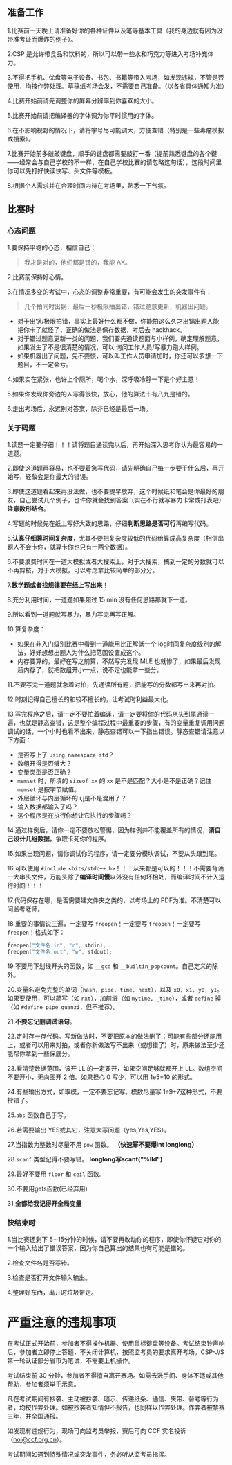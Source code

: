 ## 准备工作

1.比赛前一天晚上请准备好你的各种证件以及笔等基本工具（我的身边就有因为没带准考证而爆炸的例子）。

2.CSP 是允许带食品和饮料的，所以可以带一些水和巧克力等进入考场补充体力。

3.不得把手机、优盘等电子设备、书包、书籍等带入考场，如发现违规，不管是否使用，均按作弊处理。草稿纸考场会发，不需要自己准备。（以各省具体通知为准）

4.比赛开始前请先调整你的屏幕分辨率到你喜欢的大小。

5.比赛开始前请把编译器的字体调为你平时惯用的字体。

6.在不影响视野的情况下，请将字号尽可能调大，方便查错（特别是一些毒瘤模拟或搜索）。

7.比赛开始前多敲敲键盘，顺手的键盘都需要敲打一番（提前熟悉键盘的各个键——经常会与自己学校的不一样，在自己学校比赛的请忽略这句话），这段时间里你可以先打好快读快写、头文件等模板。

8.根据个人需求并在合理时间内待在考场里，熟悉一下气氛。

## 比赛时

### 心态问题

1.要保持平稳的心态，相信自己：

> 我才是对的，他们都是错的，我能 AK。

2.比赛前保持好心情。

3.在情况多变的考试中，心态的调整非常重要，有可能会发生的突发事件有：

> 几个拍同时出锅，最后一秒极限拍出错，错过题意更新，机器出问题。

- 对于出锅/极限拍错，事实上最好什么都不做，你能拍这么久才出锅出题人能把你卡了就怪了，正确的做法是保存数据，考后去 hackhack。
- 对于错过题意更新一类的问题，我们要先通读题面与小样例，确定理解题意，如果发生了不是很清楚的情况，可以 询问工作人员/写暴力跑大样例。
- 如果机器出了问题，先不要慌，可以叫工作人员申请加时，你还可以多想一下题目，不一定会亏。

4.如果实在紧张，也许上个厕所，喝个水，深呼吸冷静一下是个好主意！

5.如果你发现你旁边的人写得很快，放心，他的算法十有八九是错的。

6.走出考场后，永远别对答案，除非已经是最后一场。

### 关于码题

1.读题一定要仔细！！！请将题目通读完以后，再开始深入思考你认为最容易的一道题。

2.即使这道题再容易，也不要着急写代码，请先明确自己每一步要干什么后，再开始写，轻敌会是你最大的错误。

3.即使这道题看起来再没法做，也不要提早放弃，这个时候纸和笔会是你最好的朋友，自己尝试几个例子，也许你就会找到答案（实在不行就写暴力卡常或打表吧）**注意数形结合**。

4.写题的时候先在纸上写好大致的思路，仔细**判断思路是否可行**再编写代码。

5.**认真仔细算时间复杂度**，尤其不要把复杂度较低的代码给算成高复杂度（相信出题人不会卡你，就算卡你也只有一两个数据）。

6.不要浪费时间在一道大模拟或者大搜索上，对于大搜索，搞到一定的分数就可以不再剪枝，对于大模拟，可以考虑拿比较简单的部分分。

7.**数学题或者找规律要在纸上写出来**！

8.充分利用时间，一道题如果超过 15 min 没有任何思路那就下一道。

9.所以看到一道题就写暴力，暴力写完再写正解。

10.算复杂度：

- 如果在非入门级别比赛中看到一道能用比正解低一个 log时间复杂度级别的解法，好好想想出题人为什么把范围设置成这个。
- 内存要算的，最好在写之前算，不然写完发现 MLE 也就惨了，如果最后发现超内存了，就把数组开小一点，说不定也能拿一些分。

11.不要写完一道题就急着对拍，先通读所有题，把能写的分数都写出来再对拍。

12.时刻记得自己擅长的和较不擅长的，让考试时利益最大化。

13.写完程序之后，请一定不要忙着编译，请一定要将你的代码从头到尾通读一遍，也就是静态查错，这是整个编程过程中最重要的步骤，有的变量重复调用问题调试的话，一个小时也看不出来，静态查错可以一下指出错误。静态查错请注意以下方面：

- 是否写上了 `using namespace std`？
- 数组开得是否够大？
- 变量类型是否正确？
- `memset` 时，所填的 `sizeof xx` 的 `xx` 是不是匹配？大小是不是正确？记住 `memset` 是按字节赋值。
- 外层循环与内层循环的 i,j是不是混用了？
- 输入数据都输入了吗？
- 这个程序是在执行你想让它执行的步骤吗？

14.通过样例后，请你一定不要放松警惕，因为样例并不能覆盖所有的情况，**请自己设计几组数据**，争取卡死你的程序。

15.如果出现问题，请你调试你的程序，请一定要分模块调试，不要从头跟到尾。

16.可以使用 `#include <bits/stdc++.h>`！！！从来都是可以的！！！不需要背诵一大串头文件，万能头除了**编译时间慢**以外没有任何坏相处，而编译时间不计入运行时间！！！

17.代码保存在哪，是否需要建文件夹之类的，以考场上的 PDF为准。不清楚可以问监考老师。

18.重要的事情说三遍，一定要写 `freopen`！一定要写 `freopen`！一定要写 `freopen`！格式如下：

```cpp
freopen("文件名.in", "r", stdin);
freopen("文件名.out", "w", stdout);
```

19.不要用下划线开头的函数，如 `__gcd` 和 `__builtin_popcount`。自己定义的除外。

20.变量名避免完整的单词（`hash, pipe, time, next`），以及 `x0, x1, y0, y1`。如果要使用，可以简写（如 `nxt`），加前缀（如 `mytime, _time`），或者 `define` 掉（如 `#define pipe guanzi`，但不推荐）。

21.**不要忘记删调试语句**。

22.定时存一存代码。写新做法时，不要把原本的做法删了：可能有些部分还能用上，或者可以用来对拍，或者你新做法写不出来（或想错了）时，原来做法至少还能帮你拿到一些保底分。

23.看清楚数据范围，该开 LL 的一定要开，如果空间足够就都开上 LL。数组空间不要开小，无向图开 2 倍。如果担心 0 写少，可以用 1e5+10 的形式。

24.有些输出方式，如取模，一定不要忘记写。模数尽量写 1e9+7这种形式，不要抄错了。

25.`abs` 函数自己手写。

26.若需要输出 YES或其它，注意大写问题（yes,Yes,YES）。

27.当指数为整数时尽量不用 `pow` 函数。 **（快速幂不要爆int longlong）**

28.`scanf` 类型记得不要写错。 **longlong写scanf("%lld")**

29.最好不要用 `floor` 和 `ceil` 函数。

30.不要用gets函数(已经弃用)

31.**全都给我记得开全局变量**

### 快结束时

1.当比赛还剩下 5∼15分钟的时候，请不要再改动你的程序，即使你怀疑它对你的一个输入给出了错误答案，因为你自己算出的结果也有可能是错的。

2.检查文件名是否写错。

3.检查是否打开文件输入输出。

4.整理好东西，离开时垃圾带走。

# 严重注意的违规事项

在考试正式开始前，参加者不得操作机器、使用鼠标键盘等设备。考试结束铃声响后，参加者立即停止答题，不关闭计算机，按照监考员的要求离开考场。CSP-J/S 第一轮认证部分省市为笔试，不需要上机操作。

考试结束前 30 分钟，参加者不得擅自离开赛场。如需去洗手间、身体不适或其他帮助，参加者须举手示意。

凡在考试期间有抄袭、主动被抄袭、暗示、传递纸条、通信、夹带、替考等行为者，均按作弊处理。如被抄袭者知情但不报告，也同样以作弊处理。作弊者被禁赛三年，并全国通报。

如发现有违规行为，现场可向监考员举报，赛后可向 CCF 实名投诉（noi@ccf.org.cn）。

考试期间如遇到特殊情况或突发事件，务必听从监考员指挥。